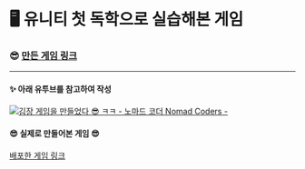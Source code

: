 # 🖥️ 유니티 첫 독학으로 실습해본 게임

### 😎 [만든 게임 링크 ](https://play.unity.com/en/games/b43fc2e9-9c8e-492b-874e-35d956d91103/kimchi-run-by-mnuw2626)

---

#### ✨ 아래 유투브를 참고하여 작성
[![김장 게임을 만들었다 😎 ㅋㅋ - 노마드 코더 Nomad Coders - ](https://img.youtube.com/vi/A58_FWqiekI/0.jpg)](https://www.youtube.com/watch?v=A58_FWqiekI&t=489s)


#### 😎 실제로 만들어본 게임 😎
[배포한 게임 링크](https://play.unity.com/en/games/b43fc2e9-9c8e-492b-874e-35d956d91103/kimchi-run-by-mnuw2626)
